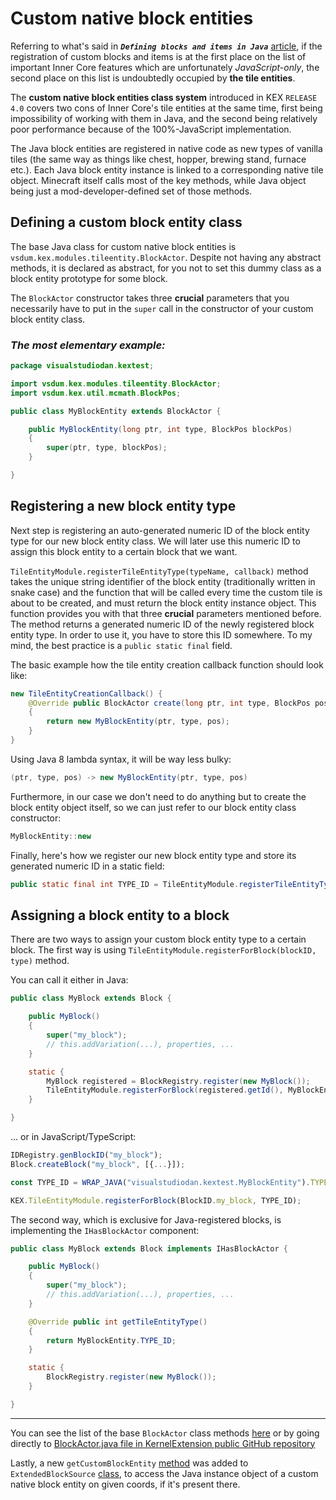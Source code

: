 # Custom native block entities

Referring to what's said in **_`Defining blocks and items in Java`_** [article](blocks-and-items-in-java.md), if the registration of custom blocks and items is at the first place on the list of important Inner Core features which are unfortunately _JavaScript-only_, the second place on this list is undoubtedly occupied by **the tile entities**.

The **custom native block entities class system** introduced in KEX `RELEASE 4.0` covers two cons of Inner Core's tile entities at the same time, first being impossibility of working with them in Java, and the second being relatively poor performance because of the 100%-JavaScript implementation.

The Java block entities are registered in native code as new types of vanilla tiles (the same way as things like chest, hopper, brewing stand, furnace etc.). Each Java block entity instance is linked to a corresponding native tile object. Minecraft itself calls most of the key methods, while Java object being just a mod-developer-defined set of those methods.

## Defining a custom block entity class

The base Java class for custom native block entities is `vsdum.kex.modules.tileentity.BlockActor`. Despite not having any abstract methods, it is declared as abstract, for you not to set this dummy class as a block entity prototype for some block.

The `BlockActor` constructor takes three **crucial** parameters that you necessarily have to put in the `super` call in the constructor of your custom block entity class.

### _**The most elementary example:**_

```java
package visualstudiodan.kextest;

import vsdum.kex.modules.tileentity.BlockActor;
import vsdum.kex.util.mcmath.BlockPos;

public class MyBlockEntity extends BlockActor {

    public MyBlockEntity(long ptr, int type, BlockPos blockPos)
    {
        super(ptr, type, blockPos);
    }

}
```

## Registering a new block entity type

Next step is registering an auto-generated numeric ID of the block entity type for our new block entity class. We will later use this numeric ID to assign this block entity to a certain block that we want.

`TileEntityModule.registerTileEntityType(typeName, callback)` method takes the unique string identifier of the block entity (traditionally written in snake case) and the function that will be called every time the custom tile is about to be created, and must return the block entity instance object. This function provides you with that three **crucial** parameters mentioned before. The method returns a generated numeric ID of the newly registered block entity type. In order to use it, you have to store this ID somewhere. To my mind, the best practice is a `public static final` field.

The basic example how the tile entity creation callback function should look like:

```java
new TileEntityCreationCallback() {
    @Override public BlockActor create(long ptr, int type, BlockPos pos)
    {
        return new MyBlockEntity(ptr, type, pos);
    }
}
```

Using Java 8 lambda syntax, it will be way less bulky:

```java
(ptr, type, pos) -> new MyBlockEntity(ptr, type, pos)
```

Furthermore, in our case we don't need to do anything but to create the block entity object itself, so we can just refer to our block entity class constructor:

```java
MyBlockEntity::new
```

Finally, here's how we register our new block entity type and store its generated numeric ID in a static field:

```java
public static final int TYPE_ID = TileEntityModule.registerTileEntityType("my_tile", MyBlockEntity::new);
```

## Assigning a block entity to a block

There are two ways to assign your custom block entity type to a certain block. The first way is using `TileEntityModule.registerForBlock(blockID, type)` method.

You can call it either in Java:

```java
public class MyBlock extends Block {

    public MyBlock()
    {
        super("my_block");
        // this.addVariation(...), properties, ...
    }

    static {
        MyBlock registered = BlockRegistry.register(new MyBlock());
        TileEntityModule.registerForBlock(registered.getId(), MyBlockEntity.TYPE_ID);
    }

}
```

... or in JavaScript/TypeScript:

```js
IDRegistry.genBlockID("my_block");
Block.createBlock("my_block", [{...}]);

const TYPE_ID = WRAP_JAVA("visualstudiodan.kextest.MyBlockEntity").TYPE_ID;

KEX.TileEntityModule.registerForBlock(BlockID.my_block, TYPE_ID);
```

The second way, which is exclusive for Java-registered blocks, is implementing the `IHasBlockActor` component:

```java
public class MyBlock extends Block implements IHasBlockActor {

    public MyBlock()
    {
        super("my_block");
        // this.addVariation(...), properties, ...
    }

    @Override public int getTileEntityType()
    {
        return MyBlockEntity.TYPE_ID;
    }

    static {
        BlockRegistry.register(new MyBlock());
    }

}
```

***

You can see the list of the base `BlockActor` class methods [here](https://dmhyt.github.io/kex-docs/api/interfaces/KEX.TileEntityModule.BlockActor.html) or by going directly to [BlockActor.java file in KernelExtension public GitHub repository](https://github.com/DMHYT/KernelExtension/blob/main/src/java/kernelex/src/vsdum/kex/modules/tileentity/BlockActor.java)

Lastly, a new `getCustomBlockEntity` [method](https://dmhyt.github.io/kex-docs/api/classes/KEX.BlockSource.html#getCustomBlockEntity) was added to `ExtendedBlockSource` [class](https://dmhyt.github.io/kex-docs/api/classes/KEX.BlockSource.html), to access the Java instance object of a custom native block entity on given coords, if it's present there.
